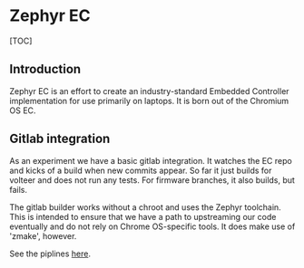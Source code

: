 # Zephyr EC

[TOC]

## Introduction

Zephyr EC is an effort to create an industry-standard Embedded Controller
implementation for use primarily on laptops. It is born out of the Chromium OS
EC.

## Gitlab integration

As an experiment we have a basic gitlab integration. It watches the EC repo and
kicks of a build when new commits appear. So far it just builds for volteer and
does not run any tests. For firmware branches, it also builds, but fails.

The gitlab builder works without a chroot and uses the Zephyr toolchain. This
is intended to ensure that we have a path to upstreaming our code eventually and
do not rely on Chrome OS-specific tools. It does make use of 'zmake', however.

See the piplines [here](https://gitlab.com/zephyr-ec/ec/-/pipelines).
